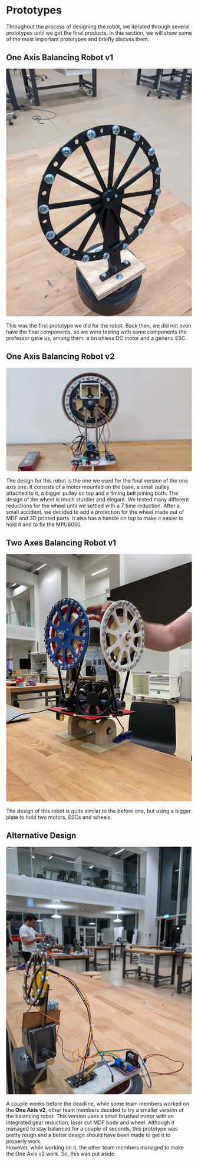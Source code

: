 # Prototypes 

Throughout the process of designing the robot, we iterated through several prototypes until we got the final products. In this section, we will show some of the most important prototypes and briefly discuss them. 

## One Axis Balancing Robot v1 

![One Axis v1](../images/one_axisv1.jpg)

This was the first prototype we did for the robot. Back then, we did not even have the final components, so we were testing with some components the professor gave us, among them, a brushless DC motor and a generic ESC. 

## One Axis Balancing Robot v2

![One Axis v2](../images/one_axisv2.png)

The design for this robot is the one we used for the final version of the one axis one. It consists of a motor mounted on the base, a small pulley attached to it, a bigger pulley on top and a timing belt joining both. 
The design of the wheel is much sturdier and elegant. We tested many different reductions for the wheel until we settled with a 7 time reduction. 
After a small accident, we decided to add a protection for the wheel made out of MDF and 3D printed parts. It also has a handle on top to make it easier to hold it and to fix the MPU6050. 

## Two Axes Balancing Robot v1 

![Two Axes v1](../images/two_axes_nice.jpg)

The design of this robot is quite similar to the before one, but using a bigger plate to hold two motors, ESCs and wheels. 

## Alternative Design 

![Alternative Design](../images/alternative.jpg)

A couple weeks before the deadline, while some team members worked on the **One Axis v2**, other team members decided to try a smaller version of the balancing robot. 
This version uses a small brushed motor with an integrated gear reduction, laser cut MDF body and wheel. 
Although it managed to stay balanced for a couple of seconds, this prototype was pretty rough and a better design should have been made to get it to properly work. <br>
However, while working on it, the other team members managed to make the One Axis v2 work. So, this was put aside.  
